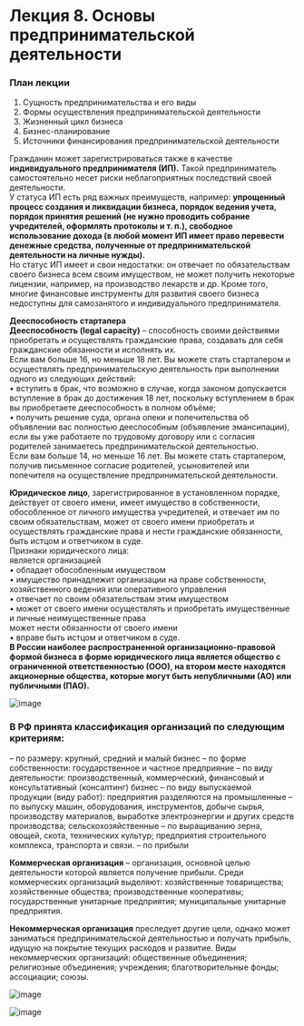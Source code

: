 # Лекция 8. Основы предпринимательской деятельности
### План лекции
1. Сущность предпринимательства и его виды
2. Формы осуществления предпринимательской деятельности
3. Жизненный цикл бизнеса
4. Бизнес-планирование
5. Источники финансирования предпринимательской деятельности


Гражданин может зарегистрироваться также в качестве **индивидуального
предпринимателя (ИП).** Такой предприниматель самостоятельно несет риски
неблагоприятных последствий своей деятельности.  
У статуса ИП есть ряд важных преимуществ, например: **упрощенный
процесс создания и ликвидации бизнеса, порядок ведения учета, порядок
принятия решений (не нужно проводить собрание учредителей, оформлять
протоколы и т. п.), свободное использование дохода (в любой момент ИП
имеет право перевести денежные средства, полученные от
предпринимательской деятельности на личные нужды).**  
Но статус ИП имеет и свои недостатки: он отвечает по обязательствам
своего бизнеса всем своим имуществом, не может получить некоторые
лицензии, например, на производство лекарств и др. Кроме того, многие
финансовые инструменты для развития своего бизнеса недоступны для
самозанятого и индивидуального предпринимателя.

**Дееспособность стартапера**  
**Дееспособность (legal capacity)** –
способность своими действиями
приобретать и осуществлять
гражданские права, создавать
для себя гражданские
обязанности и исполнять их.  
Если вам больше 16, но меньше 18 лет. Вы можете стать
стартапером и осуществлять предпринимательскую
деятельность при выполнении одного из следующих действий:  
• вступить в брак, что возможно в случае, когда законом
допускается вступление в брак до достижения 18 лет,
поскольку
вступлением в брак вы приобретаете дееспособность в
полном объёме;  
• получить решение суда, органа опеки и попечительства об
объявлении вас полностью дееспособным (объявление
эмансипации), если вы уже работаете по трудовому договору
или с согласия родителей занимаетесь предпринимательской
деятельностью.  
Если вам больше 14, но меньше 16 лет. Вы можете стать
стартапером, получив письменное согласие родителей,
усыновителей или попечителя на осуществление предпринимательской
деятельности.



**Юридическое лицо**,
зарегистрированное в установленном порядке, действует от своего имени,
имеет имущество в собственности, обособленное от личного имущества
учредителей, и отвечает им по своим обязательствам, может от своего имени
приобретать и осуществлять гражданские права и нести гражданские
обязанности, быть истцом и ответчиком в суде.  
Признаки юридического лица:  
является организацией  
• обладает обособленным имуществом  
• имущество принадлежит организации на праве собственности, хозяйственного ведения или oneративного управления  
• отвечает по своим обязательствам этим имуществом  
• может от своего имени осуществлять и приобретать имущественные и личные неимущественные права  
может нести обязанности от своего имени  
• вправе быть истцом и ответчиком в суде.  
**В России наиболее распространенной организационно-правовой формой
бизнеса в форме юридического лица является общество с ограниченной
ответственностью (ООО), на втором месте находятся акционерные общества,
которые могут быть непубличными (АО) или публичными (ПАО).**


![image](https://github.com/user-attachments/assets/e2c0b7c7-de5c-48b3-8a21-4cf7dca5e73b)

### В РФ принята классификация организаций по следующим критериям:
– по размеру: крупный, средний и малый бизнес
– по форме собственности: государственное и частное предприяние
– по виду деятельности: производственный, коммерческий, финансовый
и консультативный (консалтинг) бизнес
– по виду выпускаемой продукции (виду работ): предприятия
разделяются на промышленные – по выпуску машин, оборудования,
инструментов, добыче сырья, производству материалов, выработке
электроэнергии и других средств производства; сельскохозяйственные – по
выращиванию зерна, овощей, скота, технических культур; предприятия
строительного комплекса, транспорта и связи.
– по прибыли


**Коммерческая организация** – организация, основной целью
деятельности которой является получение прибыли. Среди коммерческих
организаций выделяют: хозяйственные товарищества; хозяйственные
общества; производственные кооперативы; государственные унитарные
предприятия; муниципальные унитарные предприятия.

**Некоммерческая организация** преследует другие цели, однако может
заниматься предпринимательской деятельностью и получать прибыль,
идущую на покрытие текущих расходов и развитие. Виды некоммерческих
организаций: общественные объединения; религиозные объединения;
учреждения; благотворительные фонды; ассоциации; союзы.

![image](https://github.com/user-attachments/assets/88fb973c-ff9e-4095-973e-2cab01330968)

![image](https://github.com/user-attachments/assets/e1a28d71-ad15-46f6-8bba-aa27178a831d)

